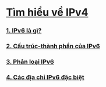 # [Tìm hiểu về IPv4](https://github.com/huybmt2602/Thuc-tap-2023/blob/main/HuyNV/7.%20T%C3%ACm%20hi%E1%BB%83u%20IPv6/Docs/IPv6.md#t%C3%ACm-hi%E1%BB%83u-v%E1%BB%81-ipv6)

### [1. IPv6 là gì?](https://github.com/huybmt2602/Thuc-tap-2023/blob/main/HuyNV/7.%20T%C3%ACm%20hi%E1%BB%83u%20IPv6/Docs/IPv6.md#1-ipv6-l%C3%A0-g%C3%AC)

### [2. Cấu trúc-thành phần của IPv6](https://github.com/huybmt2602/Thuc-tap-2023/blob/main/HuyNV/7.%20T%C3%ACm%20hi%E1%BB%83u%20IPv6/Docs/IPv6.md#2-c%E1%BA%A5u-tr%C3%BAc---th%C3%A0nh-ph%E1%BA%A7n-c%E1%BB%A7a-ipv6)

### [3. Phân loại IPv6](https://github.com/huybmt2602/Thuc-tap-2023/blob/main/HuyNV/7.%20T%C3%ACm%20hi%E1%BB%83u%20IPv6/Docs/IPv6.md#3-ph%C3%A2n-lo%E1%BA%A1i-ipv6)

### [4. Các địa chỉ IPv6 đặc biệt](https://github.com/huybmt2602/Thuc-tap-2023/blob/main/HuyNV/7.%20T%C3%ACm%20hi%E1%BB%83u%20IPv6/Docs/IPv6.md#3-ph%C3%A2n-lo%E1%BA%A1i-ipv6)